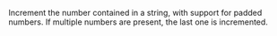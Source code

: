 Increment the number contained in a string, with support for padded numbers. If multiple numbers are present, the last one is incremented.
